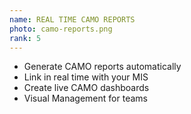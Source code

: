 ```yaml
---
name: REAL TIME CAMO REPORTS
photo: camo-reports.png
rank: 5
---
```

* Generate CAMO reports automatically
* Link in real time with your MIS
* Create live CAMO dashboards
* Visual Management for teams
